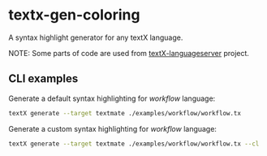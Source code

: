 # textx-gen-coloring

A syntax highlight generator for any textX language.

NOTE: Some parts of code are used from [textX-languageserver](https://github.com/textX/textX-languageserver) project.

## CLI examples

Generate a default syntax highlighting for _workflow_ language:

```bash
textX generate --target textmate ./examples/workflow/workflow.tx
```

Generate a custom syntax highlighting for _workflow_ language:

```bash
textX generate --target textmate ./examples/workflow/workflow.tx --cl ./examples/workflow/workflow.txcl
```
